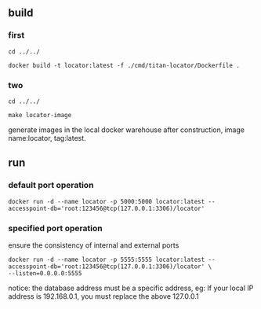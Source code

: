 ## build

### first
```shell
cd ../../

docker build -t locator:latest -f ./cmd/titan-locator/Dockerfile .
```

### two
```shell
cd ../../

make locator-image
```

generate images in the local docker warehouse after construction, image name:locator, tag:latest.


## run

### default port operation
```shell
docker run -d --name locator -p 5000:5000 locator:latest --accesspoint-db='root:123456@tcp(127.0.0.1:3306)/locator'
```

### specified port operation
ensure the consistency of internal and external ports
```shell
docker run -d --name locator -p 5555:5555 locator:latest --accesspoint-db='root:123456@tcp(127.0.0.1:3306)/locator' \
--listen=0.0.0.0:5555
```

notice: the database address must be a specific address,
eg: If your local IP address is 192.168.0.1, you must replace the above 127.0.0.1
